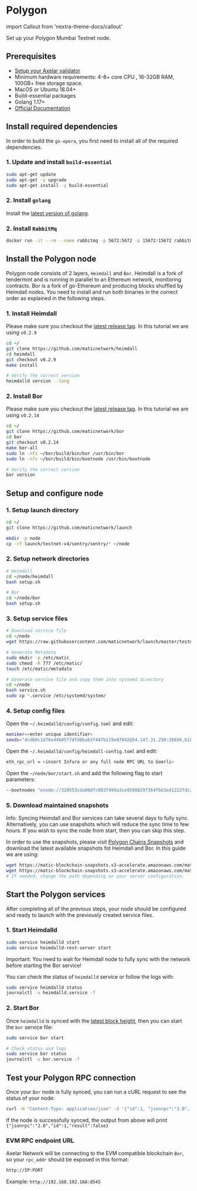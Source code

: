 # Polygon

import Callout from 'nextra-theme-docs/callout'

Set up your Polygon Mumbai Testnet node.

## Prerequisites

- [Setup your Axelar validator](/validator/setup)
- Minimum hardware requirements: 4-8+ core CPU , 16-32GB RAM, 100GB+ free storage space.
- MacOS or Ubuntu 18.04+
- Build-essential packages
- Golang 1.17+
- [Official Documentation](https://docs.polygon.technology/docs/integrate/full-node-binaries)

## Install required dependencies

In order to build the `go-opera`, you first need to install all of the required dependencies.

### 1. Update and install `build-essential`

```bash
sudo apt-get update
sudo apt-get -y upgrade
sudo apt-get install -y build-essential
```

### 2. Install `golang`

Install the [latest version of golang](https://go.dev/doc/install).

### 2. Install `RabbitMq`

```bash
docker run -it --rm --name rabbitmq -p 5672:5672 -p 15672:15672 rabbitmq:3.9-management
```

## Install the Polygon node

Polygon node consists of 2 layers, `Heimdall` and `Bor`. Heimdall is a fork of tendermint and is running in parallel to an Ethereum network, monitoring contracts. Bor is a fork of go-Ethereum and producing blocks shuffled by Heimdall nodes. You need to install and run both binaries in the correct order as explained in the following steps.

### 1. Install Heimdall

Please make sure you checkout the [latest release tag](https://github.com/maticnetwork/heimdall/tags). In this tutorial we are using `v0.2.9`

```bash
cd ~/
git clone https://github.com/maticnetwork/heimdall
cd heimdall
git checkout v0.2.9
make install

# Verify the correct version
heimdalld version --long
```

### 2. Install Bor

Please make sure you checkout the [latest release tag](https://github.com/maticnetwork/bor/tags). In this tutorial we are using `v0.2.14`

```bash
cd ~/
git clone https://github.com/maticnetwork/bor
cd bor
git checkout v0.2.14
make bor-all
sudo ln -nfs ~/bor/build/bin/bor /usr/bin/bor
sudo ln -nfs ~/bor/build/bin/bootnode /usr/bin/bootnode

# Verify the correct version
bor version
```

## Setup and configure node

### 1. Setup launch directory

```bash
cd ~/
git clone https://github.com/maticnetwork/launch

mkdir -p node
cp -rf launch/testnet-v4/sentry/sentry/* ~/node
```

### 2. Setup network directories

```bash
# Heimdall
cd ~/node/heimdall
bash setup.sh

# Bor
cd ~/node/bor
bash setup.sh
```

### 3. Setup service files

```bash
# Download service file
cd ~/node
wget https://raw.githubusercontent.com/maticnetwork/launch/master/testnet-v4/service.sh

# Generate Metadata
sudo mkdir -p /etc/matic
sudo chmod -R 777 /etc/matic/
touch /etc/matic/metadata

# Generate service file and copy them into systemd directory
cd ~/node
bash service.sh
sudo cp *.service /etc/systemd/system/
```

### 4. Setup config files

Open the `~/.heimdalld/config/config.toml` and edit:

```bash
moniker=<enter unique identifier>
seeds="4cd60c1d76e44b05f7dfd8bab3f447b119e87042@54.147.31.250:26656,b18bbe1f3d8576f4b73d9b18976e71c65e839149@34.226.134.117:26656"
```

Open the `~/.heimdalld/config/heimdall-config.toml` and edit:

```bash
eth_rpc_url = <insert Infura or any full node RPC URL to Goerli>
```

Open the `~/node/bor/start.sh` and add the following flag to start parameters:

```bash
--bootnodes "enode://320553cda00dfc003f499a3ce9598029f364fbb3ed1222fdc20a94d97dcc4d8ba0cd0bfa996579dcc6d17a534741fb0a5da303a90579431259150de66b597251@54.147.31.250:30303"
```

### 5. Download maintained snapshots

<Callout emoji="ℹ️">
  Info: Syncing Heimdall and Bor services can take several days to fully sync. Alternatively, you can use snapshots which will reduce the sync time to few hours. If you wish to sync the node from start, then you can skip this step.
</Callout>

In order to use the snapshots, please visit [Polygon Chains Snapshots](https://snapshots.matic.today/) and download the latest available snapshots fot Heimdall and Bor. In this guide we are using:

```bash
wget https://matic-blockchain-snapshots.s3-accelerate.amazonaws.com/matic-mumbai/heimdall-snapshot-2021-12-09.tar.gz -O - | tar -xzf - -C ~/.heimdalld/data/
wget https://matic-blockchain-snapshots.s3-accelerate.amazonaws.com/matic-mumbai/bor-fullnode-node-snapshot-2021-12-15.tar.gz -O - | tar -xzf - -C ~/.bor/data/bor/chaindata
# If needed, change the path depending on your server configuration.
```

## Start the Polygon services

After completing all of the previous steps, your node should be configured and ready to launch with the previously created service files.

### 1. Start Heimdalld

```bash
sudo service heimdalld start
sudo service heimdalld-rest-server start
```

<Callout type="warning" emoji="⚠️">
  Important: You need to wait for Heimdall node to fully sync with the network before starting the Bor service!
</Callout>

You can check the status of `heimdalld` service or follow the logs with:

```bash
sudo service heimdalld status
journalctl -u heimdalld.service -f
```

### 2. Start Bor

Once `heimdalld` is synced with the [latest block height](https://wallet-dev.polygon.technology/staking/), then you can start the `bor` service file:

```bash
sudo service bor start

# Check status and logs
sudo service bor status
journalctl -u bor.service -f
```

## Test your Polygon RPC connection

Once your `Bor` node is fully synced, you can run a cURL request to see the status of your node:

```bash
curl -H "Content-Type: application/json" -d '{"id":1, "jsonrpc":"2.0", "method": "eth_syncing", "params":[]}' localhost:8545
```

If the node is successfully synced, the output from above will print `{"jsonrpc":"2.0","id":1,"result":false}`

### EVM RPC endpoint URL

Axelar Network will be connecting to the EVM compatible blockchain `Bor`, so your `rpc_addr` should be exposed in this format:

```bash
http://IP:PORT
```

Example:
`http://192.168.192.168:8545`

